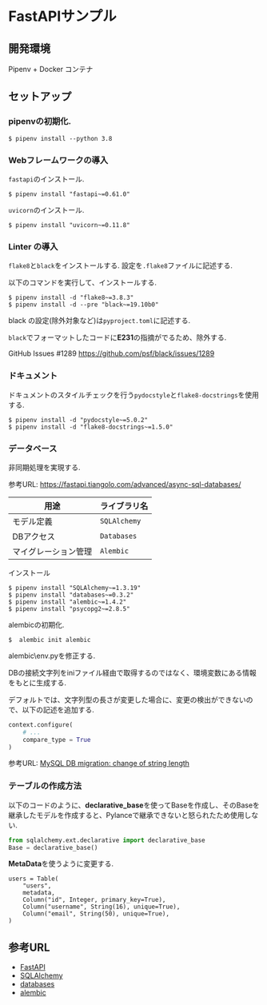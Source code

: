# FastAPIサンプル

## 開発環境

Pipenv + Docker コンテナ


## セットアップ

### pipenvの初期化.

```shell
$ pipenv install --python 3.8
```

### Webフレームワークの導入

```fastapi```のインストール.

```shell
$ pipenv install "fastapi~=0.61.0"
```

```uvicorn```のインストール.

```shell
$ pipenv install "uvicorn~=0.11.8"
```

### Linter の導入

```flake8```と```black```をインストールする.
設定を```.flake8```ファイルに記述する.

以下のコマンドを実行して、インストールする.

```shell
$ pipenv install -d "flake8~=3.8.3"
$ pipenv install -d --pre "black~=19.10b0"
```

black の設定(除外対象など)は`pyproject.toml`に記述する.

`black`でフォーマットしたコードに**E231**の指摘がでるため、除外する.

GitHub Issues #1289 https://github.com/psf/black/issues/1289

### ドキュメント

ドキュメントのスタイルチェックを行う```pydocstyle```と```flake8-docstrings```を使用する.

```shell
$ pipenv install -d "pydocstyle~=5.0.2"
$ pipenv install -d "flake8-docstrings~=1.5.0"
```


### データベース

非同期処理を実現する.

参考URL: https://fastapi.tiangolo.com/advanced/async-sql-databases/

| 用途 | ライブラリ名 |
| ---- | ---- | 
| モデル定義 | ```SQLAlchemy``` |
| DBアクセス | ```Databases``` |
| マイグレーション管理 | ```Alembic``` |


インストール

```shell
$ pipenv install "SQLAlchemy~=1.3.19"
$ pipenv install "databases~=0.3.2"
$ pipenv install "alembic~=1.4.2"
$ pipenv install "psycopg2~=2.8.5"
```

alembicの初期化.

```shell
$  alembic init alembic
```

alembic\env.pyを修正する.

DBの接続文字列をiniファイル経由で取得するのではなく、環境変数にある情報をもとに生成する.

デフォルトでは、文字列型の長さが変更した場合に、変更の検出ができないので、以下の記述を追加する.


```python
context.configure(
    # ...
    compare_type = True
)
```

参考URL: [MySQL DB migration: change of string length](https://stackoverflow.com/questions/32536041/mysql-db-migration-change-of-string-length)


### テーブルの作成方法

以下のコードのように、**declarative_base**を使ってBaseを作成し、そのBaseを継承したモデルを作成すると、Pylanceで継承できないと怒られたため使用しない.


```python
from sqlalchemy.ext.declarative import declarative_base
Base = declarative_base()
```

**MetaData**を使うように変更する.

```
users = Table(
    "users",
    metadata,
    Column("id", Integer, primary_key=True),
    Column("username", String(16), unique=True),
    Column("email", String(50), unique=True),
)
```

## 参考URL

- [FastAPI](https://fastapi.tiangolo.com/)
- [SQLAlchemy](https://pypi.org/project/SQLAlchemy/)
- [databases](https://pypi.org/project/databases/)
- [alembic](https://pypi.org/project/alembic/)